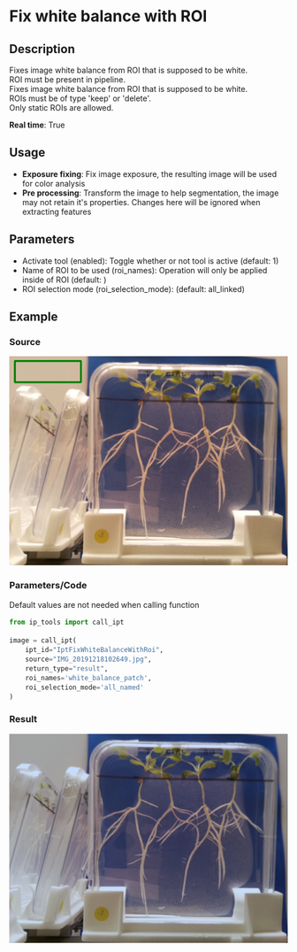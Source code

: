 # Fix white balance with ROI

## Description

Fixes image white balance from ROI that is supposed to be white.  
ROI must be present in pipeline.  
Fixes image white balance from ROI that is supposed to be white.  
ROIs must be of type 'keep' or 'delete'.  
Only static ROIs are allowed.

**Real time**: True

## Usage

- **Exposure fixing**: Fix image exposure, the resulting image will be used for color analysis
- **Pre processing**: Transform the image to help segmentation, the image may not retain it's 
    properties. Changes here will be ignored when extracting features

## Parameters

- Activate tool (enabled): Toggle whether or not tool is active (default: 1)
- Name of ROI to be used (roi_names): Operation will only be applied inside of ROI (default: )
- ROI selection mode (roi_selection_mode):  (default: all_linked)

## Example

### Source

![Source image](images/IMG_20191218102649.jpg)

### Parameters/Code

Default values are not needed when calling function

```python
from ip_tools import call_ipt

image = call_ipt(
    ipt_id="IptFixWhiteBalanceWithRoi",
    source="IMG_20191218102649.jpg",
    return_type="result",
    roi_names='white_balance_patch',
    roi_selection_mode='all_named'
)
```

### Result

![Result image](images/ipt_Fix_white_balance_with_ROI.jpg)
